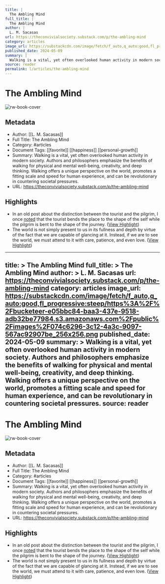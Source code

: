 ```yaml
---
title: |
  The Ambling Mind
full_title: |
  The Ambling Mind
author: |
  L. M. Sacasas
url: https://theconvivialsociety.substack.com/p/the-ambling-mind
category: articles
image_url: https://substackcdn.com/image/fetch/f_auto,q_auto:good,fl_progressive:steep/https%3A%2F%2Fbucketeer-e05bbc84-baa3-437e-9518-adb32be77984.s3.amazonaws.com%2Fpublic%2Fimages%2F074c6296-3c12-4a3c-9097-567ac92907be_256x256.png
published_date: 2024-05-09
summary: |
  Walking is a vital, yet often overlooked human activity in modern society. Authors and philosophers emphasize the benefits of walking for physical and mental well-being, creativity, and deep thinking. Walking offers a unique perspective on the world, promotes a fitting scale and speed for human experience, and can be revolutionary in countering societal pressures.
source: reader
permalink: l/articles/the-ambling-mind
---
```

# The Ambling Mind

![rw-book-cover](https://substackcdn.com/image/fetch/f_auto,q_auto:good,fl_progressive:steep/https%3A%2F%2Fbucketeer-e05bbc84-baa3-437e-9518-adb32be77984.s3.amazonaws.com%2Fpublic%2Fimages%2F074c6296-3c12-4a3c-9097-567ac92907be_256x256.png)

## Metadata
- Author: [[L. M. Sacasas]]
- Full Title: The Ambling Mind
- Category: #articles
- Document Tags: [[favorite]] [[happiness]] [[personal-growth]] 
- Summary: Walking is a vital, yet often overlooked human activity in modern society. Authors and philosophers emphasize the benefits of walking for physical and mental well-being, creativity, and deep thinking. Walking offers a unique perspective on the world, promotes a fitting scale and speed for human experience, and can be revolutionary in countering societal pressures.
- URL: https://theconvivialsociety.substack.com/p/the-ambling-mind

## Highlights
- In an old post about the distinction between the tourist and the pilgrim, I once [noted](https://thefrailestthing.com/2012/06/06/the-pilgrim-and-the-tourist/) that the tourist bends the place to the shape of the self while the pilgrim is bent to the shape of the journey. ([View Highlight](https://read.readwise.io/read/01j09seqf8f0gfvgcv16q36qmd))
- The world is not simply present to us in its fullness and depth by virtue of the fact that we are capable of glancing at it. Instead, if we are to see the world, we must attend to it with care, patience, and even love. ([View Highlight](https://read.readwise.io/read/01j09shm4wak6t9cn5mcamd39s))


---
title: >
  The Ambling Mind
full_title: >
  The Ambling Mind
author: >
  L. M. Sacasas
url: https://theconvivialsociety.substack.com/p/the-ambling-mind
category: articles
image_url: https://substackcdn.com/image/fetch/f_auto,q_auto:good,fl_progressive:steep/https%3A%2F%2Fbucketeer-e05bbc84-baa3-437e-9518-adb32be77984.s3.amazonaws.com%2Fpublic%2Fimages%2F074c6296-3c12-4a3c-9097-567ac92907be_256x256.png
published_date: 2024-05-09
summary: >
  Walking is a vital, yet often overlooked human activity in modern society. Authors and philosophers emphasize the benefits of walking for physical and mental well-being, creativity, and deep thinking. Walking offers a unique perspective on the world, promotes a fitting scale and speed for human experience, and can be revolutionary in countering societal pressures.
source: reader
---
# The Ambling Mind

![rw-book-cover](https://substackcdn.com/image/fetch/f_auto,q_auto:good,fl_progressive:steep/https%3A%2F%2Fbucketeer-e05bbc84-baa3-437e-9518-adb32be77984.s3.amazonaws.com%2Fpublic%2Fimages%2F074c6296-3c12-4a3c-9097-567ac92907be_256x256.png)

## Metadata
- Author: [[L. M. Sacasas]]
- Full Title: The Ambling Mind
- Category: #articles
- Document Tags: [[favorite]] [[happiness]] [[personal-growth]] 
- Summary: Walking is a vital, yet often overlooked human activity in modern society. Authors and philosophers emphasize the benefits of walking for physical and mental well-being, creativity, and deep thinking. Walking offers a unique perspective on the world, promotes a fitting scale and speed for human experience, and can be revolutionary in countering societal pressures.
- URL: https://theconvivialsociety.substack.com/p/the-ambling-mind

## Highlights
- In an old post about the distinction between the tourist and the pilgrim, I once [noted](https://thefrailestthing.com/2012/06/06/the-pilgrim-and-the-tourist/) that the tourist bends the place to the shape of the self while the pilgrim is bent to the shape of the journey. ([View Highlight](https://read.readwise.io/read/01j09seqf8f0gfvgcv16q36qmd))
- The world is not simply present to us in its fullness and depth by virtue of the fact that we are capable of glancing at it. Instead, if we are to see the world, we must attend to it with care, patience, and even love. ([View Highlight](https://read.readwise.io/read/01j09shm4wak6t9cn5mcamd39s))


